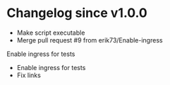 # Changelog since v1.0.0
- Make script executable 
- Merge pull request #9 from erik73/Enable-ingress

Enable ingress for tests 
- Enable ingress for tests 
- Fix links 
